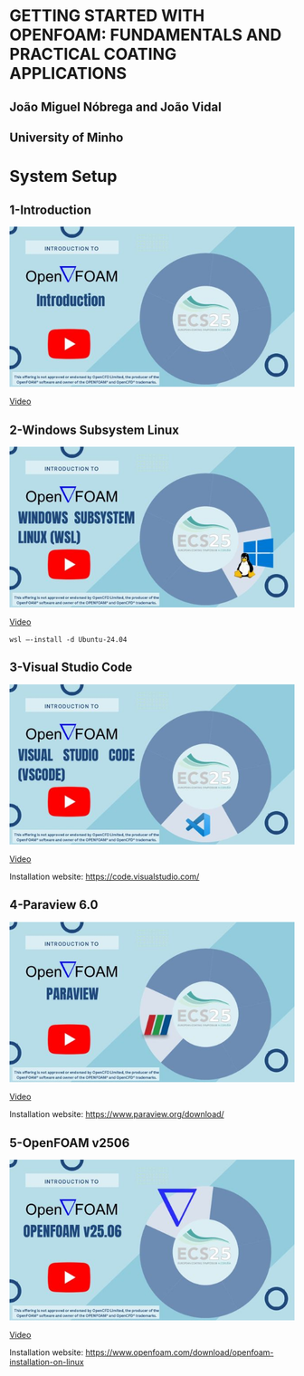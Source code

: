 # **GETTING STARTED WITH OPENFOAM: FUNDAMENTALS AND PRACTICAL COATING APPLICATIONS**
## João Miguel Nóbrega and João Vidal
## University of Minho

# System Setup


## 1-Introduction
![Introduction](./Covers/01-intro.jpg)

[Video](https://youtu.be/XPClAtVewAU)


## 2-Windows Subsystem Linux
![Windows Subsystem Linux](./Covers/02-WSL.jpg)

[Video](https://youtu.be/gRKmsotZp4Y)

```
wsl –-install -d Ubuntu-24.04
```

## 3-Visual Studio Code
![VSCode](./Covers/03-vscode.jpg)

[Video](https://youtu.be/hzr0HRTfKgA)

Installation website: https://code.visualstudio.com/


## 4-Paraview 6.0
![Introduction](./Covers/04-Paraview.jpg)

[Video](https://youtu.be/JEJfGAcsZgQ)

Installation website: https://www.paraview.org/download/


## 5-OpenFOAM v2506
![Introduction](./Covers/05-OpenFOAM.jpg)

[Video](https://youtu.be/3x1gUifncLA)

Installation website: https://www.openfoam.com/download/openfoam-installation-on-linux
